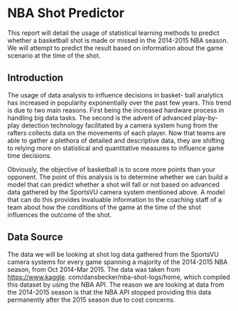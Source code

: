 # NBA Shot Predictor

This report will detail the usage of statistical
learning methods to predict whether a basketball shot is made
or missed in the 2014-2015 NBA season. We will attempt to
predict the result based on information about the game scenario
at the time of the shot.

## Introduction
The usage of data analysis to influence decisions in basket-
ball analytics has increased in popularity exponentially over
the past few years. This trend is due to two main reasons.
First being the increased hardware process in handling big
data tasks. The second is the advent of advanced play-by-
play detection technology facilitated by a camera system
hung from the rafters collects data on the movements of
each player. Now that teams are able to gather a plethora
of detailed and descriptive data, they are shifting to relying
more on statistical and quantitative measures to influence
game time decisions.

Obviously, the objective of basketball is to score more
points than your opponent. The point of this analysis is to
determine whether we can build a model that can predict
whether a shot will fall or not based on advanced data
gathered by the SportsVU camera system mentioned above.
A model that can do this provides invaluable information to
the coaching staff of a team about how the conditions of the
game at the time of the shot influences the outcome of the
shot.

## Data Source
The data we will be looking at shot log data gathered from
the SportsVU camera systems for every game spanning a
majority of the 2014-2015 NBA season, from Oct 2014-Mar
2015. The data was taken from https://www.kaggle.
com/dansbecker/nba-shot-logs/home,
which
compiled this dataset by using the NBA API. The reason
we are looking at data from the 2014-2015 season is that
the NBA API stopped providing this data permanently after
the 2015 season due to cost concerns.

